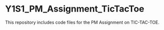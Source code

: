 # Y1S1_PM_Assignment_TicTacToe
This repository includes code files for the PM Assignment on TIC-TAC-TOE. 
